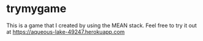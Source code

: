 # trymygame
This is a game that I created by using the MEAN stack.
Feel free to try it out at https://aqueous-lake-49247.herokuapp.com
